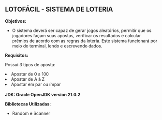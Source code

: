 ## LOTOFÁCIL - SISTEMA DE LOTERIA

<b>Objetivos:</b>

- O sistema deverá ser capaz de gerar jogos aleatórios, permitir que os jogadores façam
suas apostas, verificar os resultados e calcular prêmios de acordo com as regras da loteria. Este
sistema funcionará por meio do terminal, lendo e escrevendo dados.

<b>Requisitos:</b>

Possui 3 tipos de aposta:
<li>Apostar de 0 a 100</li>
<li>Apostar de A à Z</li>
<li>Apostar em par ou ímpar</li>
<br>
<b>JDK: Oracle OpenJDK version 21.0.2</b>

<b>Bibliotecas Utilizadas: </b>

- Random e Scanner
